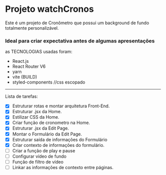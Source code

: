 # Projeto watchCronos

Este é um projeto de Cronômetro que possui um background de fundo totalmente personalizável. 

### Ideal para criar expectativa antes de algumas apresentações

as TECNOLOGIAS usadas foram:

* React.js
* React Router V6
* yarn
* vite (BUILD)
* styled-components //css escopado

--------------------------------------------------------------
Lista de tarefas:
- [x] Estruturar rotas e montar arquitetura Front-End.
- [x] Estruturar .jsx da Home.
- [x] Estilizar CSS da Home.
- [x] Criar função de cronometro na Home.
- [x] Estruturar .jsx da Edit Page.
- [x] Montar o Formulário da Edit Page.
- [x] Estruturar saída de informações do Formulário
- [x] Criar contexto de informações do formulário.
- [ ] Criar a função de play e pause
- [ ] Configurar vídeo de fundo
- [ ] Função de filtro de vídeo
- [ ] Linkar as informações de contexto entre páginas.
